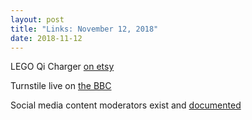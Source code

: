 ```yaml
---
layout: post
title: "Links: November 12, 2018"
date: 2018-11-12
---
```


LEGO Qi Charger [on etsy](https://www.etsy.com/listing/649116207/customizable-lego-wireless-phone-charger)

Turnstile live on [the BBC](https://www.bbc.co.uk/sounds/play/p06rgb4g)

Social media content moderators exist and [documented](http://realscreen.com/2018/11/09/exclusive-clip-the-cleaners-makes-tv-debut-on-pbss-independent-lens/)

